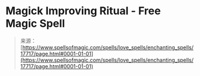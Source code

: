 <!--yml

category: 未分类

date: 2024-06-12 18:59:00

-->

# Magick Improving Ritual - Free Magic Spell

> 来源：[https://www.spellsofmagic.com/spells/love_spells/enchanting_spells/17717/page.html#0001-01-01](https://www.spellsofmagic.com/spells/love_spells/enchanting_spells/17717/page.html#0001-01-01)
